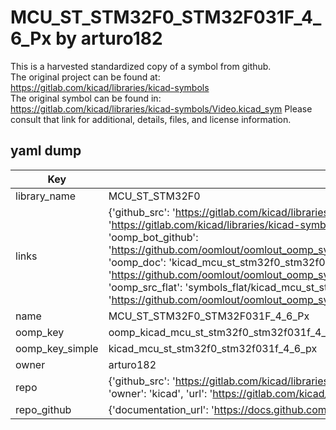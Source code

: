# MCU_ST_STM32F0_STM32F031F_4_6_Px by arturo182  
This is a harvested standardized copy of a symbol from github.  
The original project can be found at:  
https://gitlab.com/kicad/libraries/kicad-symbols  
The original symbol can be found in:
https://gitlab.com/kicad/libraries/kicad-symbols/Video.kicad_sym
Please consult that link for additional, details, files, and license information.  
## yaml dump  
| Key | Value |  
| --- | --- |  
| library_name | MCU_ST_STM32F0 |  
| links | {'github_src': 'https://gitlab.com/kicad/libraries/kicad-symbols/Video.kicad_sym', 'github_src_repo': 'https://gitlab.com/kicad/libraries/kicad-symbols', 'oomp_bot': 'kicad_mcu_st_stm32f0_stm32f031f_4_6_px/working', 'oomp_bot_github': 'https://github.com/oomlout/oomlout_oomp_symbol_bot/tree/main/kicad_mcu_st_stm32f0_stm32f031f_4_6_px/working', 'oomp_doc': 'kicad_mcu_st_stm32f0_stm32f031f_4_6_px/working', 'oomp_doc_github': 'https://github.com/oomlout/oomlout_oomp_symbol_doc/tree/main/kicad_mcu_st_stm32f0_stm32f031f_4_6_px/working', 'oomp_src_flat': 'symbols_flat/kicad_mcu_st_stm32f0_stm32f031f_4_6_px/working', 'oomp_src_flat_github': 'https://github.com/oomlout/oomlout_oomp_symbol_src/tree/main/kicad_mcu_st_stm32f0_stm32f031f_4_6_px/working'} |  
| name | MCU_ST_STM32F0_STM32F031F_4_6_Px |  
| oomp_key | oomp_kicad_mcu_st_stm32f0_stm32f031f_4_6_px |  
| oomp_key_simple | kicad_mcu_st_stm32f0_stm32f031f_4_6_px |  
| owner | arturo182 |  
| repo | {'github_src': 'https://gitlab.com/kicad/libraries/kicad-symbols/Video.kicad_sym', 'name': 'libraries/kicad-symbols', 'owner': 'kicad', 'url': 'https://gitlab.com/kicad/libraries/kicad-symbols'} |  
| repo_github | {'documentation_url': 'https://docs.github.com/rest/repos/repos#get-a-repository', 'message': 'Not Found'} |  


